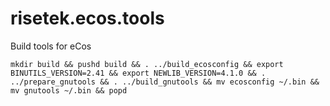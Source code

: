 # risetek.ecos.tools
Build tools for eCos
```
mkdir build && pushd build && . ../build_ecosconfig && export BINUTILS_VERSION=2.41 && export NEWLIB_VERSION=4.1.0 && . ../prepare_gnutools && . ../build_gnutools && mv ecosconfig ~/.bin && mv gnutools ~/.bin && popd
```
